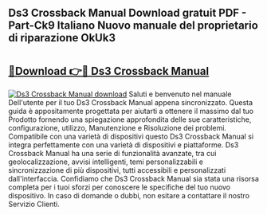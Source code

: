 ## Ds3 Crossback Manual Download gratuit PDF - Part-Ck9 Italiano Nuovo manuale del proprietario di riparazione OkUk3

# <h2><a href="http://dfcx2io.blite.top/?on=Ds3+Crossback+Manual">🔗Download 👉🔴 Ds3 Crossback Manual</a></h2>

[![Ds3 Crossback Manual download](https://i.imgur.com/lujVjoI.png)](http://dfcx2io.blite.top/?on=Ds3+Crossback+Manual)
Saluti e benvenuto nel manuale Dell'utente per il tuo Ds3 Crossback Manual appena sincronizzato. Questa guida è appositamente progettata per aiutarti a ottenere il massimo dal tuo Prodotto fornendo una spiegazione approfondita delle sue caratteristiche, configurazione, utilizzo, Manutenzione e Risoluzione dei problemi. Compatibile con una varietà di dispositivi questo Ds3 Crossback Manual si integra perfettamente con una varietà di dispositivi e piattaforme. Ds3 Crossback Manual ha una serie di funzionalità avanzate, tra cui geolocalizzazione, avvisi intelligenti, temi personalizzabili e sincronizzazione di più dispositivi, tutti accessibili e personalizzati dall'interfaccia. Confidiamo che Ds3 Crossback Manual sia stata una risorsa completa per i tuoi sforzi per conoscere le specifiche del tuo nuovo dispositivo. In caso di domande o dubbi, non esitare a contattare il nostro Servizio Clienti.
